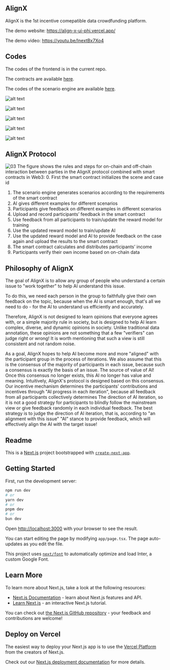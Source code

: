## AlignX
AlignX is the 1st incentive comepatible data crowdfunding platform.

The demo website: https://align-x-ui-phi.vercel.app/

The demo video: https://youtu.be/InextBx7Xo4

## Codes
The codes of the frontend is in the current repo.

The contracts are available [here](https://github.com/AlignX-Lab/AlignX-contract).

The codes of the scenario engine are available [here](https://github.com/AlignX-Lab/AlignX-valuia).

![alt text](image.png)

![alt text](image-1.png)

![alt text](image-2.png)

![alt text](image-4.png)

![alt text](image-3.png)

## AlignX Protocol
![03](https://github.com/ivanl15/AlignX/assets/89130388/661dd208-e23a-4f8f-a223-aafe14b37115)
The figure shows the rules and steps for on-chain and off-chain interaction between parties in the AlignX protocol combined with smart contracts in Web3:
0. First the smart contract initializes the scene and case id
1. The scenario engine generates scenarios according to the requirements of the smart contract
2. AI gives different examples for different scenarios
3. Participants give feedback on different examples in different scenarios
4. Upload and record participants’ feedback in the smart contract
5. Use feedback from all participants to train/update the reward model for training
6. Use the updated reward model to train/update AI
7. Use the updated reward model and AI to provide feedback on the case again and upload the results to the smart contract
8. The smart contract calculates and distributes participants’ income
9. Participants verify their own income based on on-chain data

## Philosophy of AlignX
The goal of AlignX is to allow any group of people who understand a certain issue to "work together" to help AI understand this issue.

To do this, we need each person in the group to faithfully give their own feedback on the topic, because when the AI is smart enough, that's all we need to do - for the AI to understand us efficiently and accurately.

Therefore, AlignX is not designed to learn opinions that everyone agrees with, or a simple majority rule in society, but is designed to help AI learn complex, diverse, and dynamic opinions in society. Unlike traditional data annotation, these opinions are not something that a few "verifiers" can judge right or wrong! It is worth mentioning that such a view is still consistent and not random noise.

As a goal, AlignX hopes to help AI become more and more "aligned" with the participant group in the process of iterations. We also assume that this is the consensus of the majority of participants in each issue, because such a consensus is exactly the basis of an issue. The source of value of AI! Once this consensus no longer exists, this AI no longer has value and meaning.
Intuitively, AlignX's protocol is designed based on this consensus. Our incentive mechanism determines the participants' contributions and incentives through "AI progress in each iteration", because all feedback from all participants collectively determines The direction of AI iteration, so it is not a good strategy for participants to blindly follow the mainstream view or give feedback randomly in each individual feedback. The best strategy is to judge the direction of AI iteration, that is, according to "an alignment with this issue" "AI" stance to provide feedback, which will effectively align the AI with the target issue!

## Readme
This is a [Next.js](https://nextjs.org/) project bootstrapped with [`create-next-app`](https://github.com/vercel/next.js/tree/canary/packages/create-next-app).

## Getting Started

First, run the development server:

```bash
npm run dev
# or
yarn dev
# or
pnpm dev
# or
bun dev
```

Open [http://localhost:3000](http://localhost:3000) with your browser to see the result.

You can start editing the page by modifying `app/page.tsx`. The page auto-updates as you edit the file.

This project uses [`next/font`](https://nextjs.org/docs/basic-features/font-optimization) to automatically optimize and load Inter, a custom Google Font.

## Learn More

To learn more about Next.js, take a look at the following resources:

- [Next.js Documentation](https://nextjs.org/docs) - learn about Next.js features and API.
- [Learn Next.js](https://nextjs.org/learn) - an interactive Next.js tutorial.

You can check out [the Next.js GitHub repository](https://github.com/vercel/next.js/) - your feedback and contributions are welcome!

## Deploy on Vercel

The easiest way to deploy your Next.js app is to use the [Vercel Platform](https://vercel.com/new?utm_medium=default-template&filter=next.js&utm_source=create-next-app&utm_campaign=create-next-app-readme) from the creators of Next.js.

Check out our [Next.js deployment documentation](https://nextjs.org/docs/deployment) for more details.



